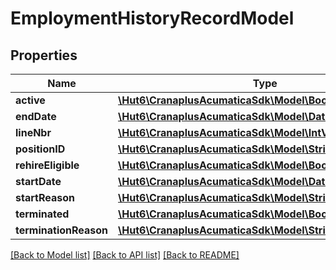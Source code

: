 # EmploymentHistoryRecordModel

## Properties
Name | Type | Description | Notes
------------ | ------------- | ------------- | -------------
**active** | [**\Hut6\CranaplusAcumaticaSdk\Model\BooleanValueModel**](BooleanValueModel.md) |  | [optional] 
**endDate** | [**\Hut6\CranaplusAcumaticaSdk\Model\DateTimeValueModel**](DateTimeValueModel.md) |  | [optional] 
**lineNbr** | [**\Hut6\CranaplusAcumaticaSdk\Model\IntValueModel**](IntValueModel.md) |  | [optional] 
**positionID** | [**\Hut6\CranaplusAcumaticaSdk\Model\StringValueModel**](StringValueModel.md) |  | [optional] 
**rehireEligible** | [**\Hut6\CranaplusAcumaticaSdk\Model\BooleanValueModel**](BooleanValueModel.md) |  | [optional] 
**startDate** | [**\Hut6\CranaplusAcumaticaSdk\Model\DateTimeValueModel**](DateTimeValueModel.md) |  | [optional] 
**startReason** | [**\Hut6\CranaplusAcumaticaSdk\Model\StringValueModel**](StringValueModel.md) |  | [optional] 
**terminated** | [**\Hut6\CranaplusAcumaticaSdk\Model\BooleanValueModel**](BooleanValueModel.md) |  | [optional] 
**terminationReason** | [**\Hut6\CranaplusAcumaticaSdk\Model\StringValueModel**](StringValueModel.md) |  | [optional] 

[[Back to Model list]](../README.md#documentation-for-models) [[Back to API list]](../README.md#documentation-for-api-endpoints) [[Back to README]](../README.md)


